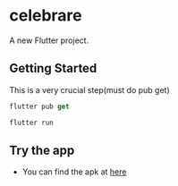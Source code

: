 # celebrare

A new Flutter project.

## Getting Started
This is a very crucial step(must do pub get)
```dart
flutter pub get
```

```dart
flutter run
```

## Try the app
- You can find the apk at [here](https://github.com/TeeWrath/Native-test/blob/master/APK/celebrare.apk)